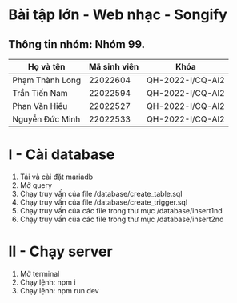 # Bài tập lớn - Web nhạc - Songify

## Thông tin nhóm: Nhóm 99.
| Họ và tên | Mã sinh viên | Khóa |
|-----------|--------------|------|
| Phạm Thành Long | 22022604 | QH-2022-I/CQ-AI2 |
| Trần Tiến Nam | 22022594 | QH-2022-I/CQ-AI2 |
| Phan Văn Hiếu | 22022527 | QH-2022-I/CQ-AI2 |
| Nguyễn Đức Minh | 22022533 | QH-2022-I/CQ-AI2 |


# I - Cài database
1. Tải và cài đặt mariadb
2. Mở query 
3. Chạy truy vấn của file /database/create_table.sql
4. Chạy truy vấn của file /database/create_trigger.sql
5. Chạy truy vấn của các file trong thư mục /database/insert1nd
6. Chạy truy vấn của các file trong thư mục /database/insert2nd


# II - Chạy server
1. Mở terminal
2. Chạy lệnh: npm i
3. Chạy lệnh: npm run dev